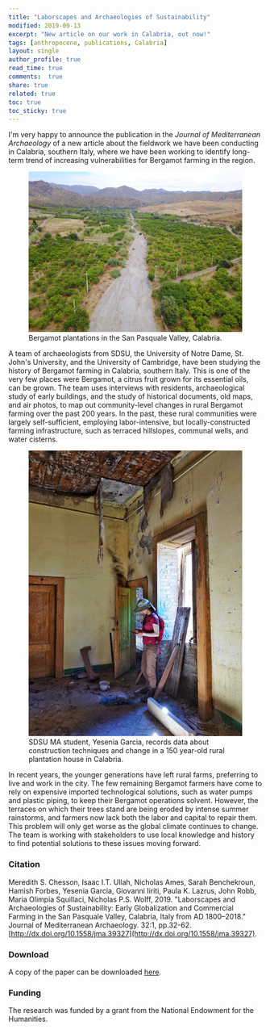 ```yaml
---
title: "Laborscapes and Archaeologies of Sustainability"
modified: 2019-09-13
excerpt: "New article on our work in Calabria, out now!"
tags: [anthropocene, publications, Calabria]
layout: single
author_profile: true
read_time: true
comments:  true
share: true
related: true
toc: true
toc_sticky: true
---
```



I'm very happy to announce the publication in the *Journal of Mediterranean Archaeology* of a new article about the fieldwork we have been conducting in Calabria, southern Italy, where we have been working to identify long-term trend of increasing vulnerabilities for Bergamot farming in the region.

<figure>
	<a href="/images/BMAP-PR2.jpg"><img src="/images/BMAP-PR2.jpg" alt="Bergamot plantations in the San Pasquale Valley, Calabria."></a>
	<figcaption>Bergamot plantations in the San Pasquale Valley, Calabria.</figcaption>
</figure>

A team of archaeologists from SDSU, the University of Notre Dame, St. John's University, and the University of Cambridge, have been studying the history of Bergamot farming in Calabria, southern Italy. This is one of the very few places were Bergamot, a citrus fruit grown for its essential oils, can be grown. The team uses interviews with residents, archaeological study of early buildings, and the study of historical documents, old maps, and air photos, to map out community-level changes in rural Bergamot farming over the past 200 years. In the past, these rural communities were largely self-sufficient, employing labor-intensive, but locally-constructed farming infrastructure, such as terraced hillslopes, communal wells, and water cisterns. 

<figure>
	<a href="/images/BMAP-PR1.jpg"><img src="/images/BMAP-PR1.jpg" alt="A team member records data about construction techniques and change in a 150 year-old rural plantation house in Calabria."></a><figcaption>SDSU MA student, Yesenia Garcia, records data about construction techniques and change in a 150 year-old rural plantation house in Calabria.</figcaption>
</figure>

In recent years, the younger generations have left rural farms, preferring to live and work in the city. The few remaining Bergamot farmers have come to rely on expensive imported technological solutions, such as water pumps and plastic piping, to keep their Bergamot operations solvent. However, the terraces on which their trees stand are being eroded by intense summer rainstorms, and farmers now lack both the labor and capital to repair them. This problem will only get worse as the global climate continues to change. The team is working with stakeholders to use local knowledge and history to find potential solutions to these issues moving forward.


### Citation
	
Meredith S. Chesson, Isaac I.T. Ullah, Nicholas Ames, Sarah Benchekroun, Hamish Forbes, Yesenia Garcia, Giovanni Iiriti, Paula K. Lazrus, John Robb, Maria Olimpia Squillaci, Nicholas P.S. Wolff, 2019. "Laborscapes and Archaeologies of Sustainability: Early Globalization and Commercial Farming in the San Pasquale Valley, Calabria, Italy from AD 1800–2018." Journal of Mediterranean Archaeology. 32:1, pp.32-62. [http://dx.doi.org/10.1558/jma.39327](http://dx.doi.org/10.1558/jma.39327).

### Download

A copy of the paper can be downloaded [here](https://www.academia.edu/39838401/Laborscapes_and_Archaeologies_of_Sustainability_Early_Globalization_and_Commercial_Farming_in_the_San_Pasquale_Valley_Calabria_Italy_from_ad_1800-2018).
	

### Funding

The research was funded by a grant from the National Endowment for the Humanities.
